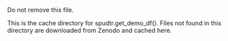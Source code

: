 Do not remove this file.

This is the cache directory for spudtr.get_demo_df(). Files not found in
this directory are downloaded from Zenodo and cached here.
